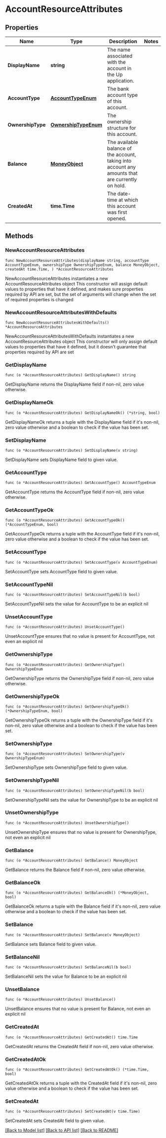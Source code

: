 # AccountResourceAttributes

## Properties

Name | Type | Description | Notes
------------ | ------------- | ------------- | -------------
**DisplayName** | **string** | The name associated with the account in the Up application.  | 
**AccountType** | [**AccountTypeEnum**](AccountTypeEnum.md) | The bank account type of this account.  | 
**OwnershipType** | [**OwnershipTypeEnum**](OwnershipTypeEnum.md) | The ownership structure for this account.  | 
**Balance** | [**MoneyObject**](MoneyObject.md) | The available balance of the account, taking into account any amounts that are currently on hold.  | 
**CreatedAt** | **time.Time** | The date-time at which this account was first opened.  | 

## Methods

### NewAccountResourceAttributes

`func NewAccountResourceAttributes(displayName string, accountType AccountTypeEnum, ownershipType OwnershipTypeEnum, balance MoneyObject, createdAt time.Time, ) *AccountResourceAttributes`

NewAccountResourceAttributes instantiates a new AccountResourceAttributes object
This constructor will assign default values to properties that have it defined,
and makes sure properties required by API are set, but the set of arguments
will change when the set of required properties is changed

### NewAccountResourceAttributesWithDefaults

`func NewAccountResourceAttributesWithDefaults() *AccountResourceAttributes`

NewAccountResourceAttributesWithDefaults instantiates a new AccountResourceAttributes object
This constructor will only assign default values to properties that have it defined,
but it doesn't guarantee that properties required by API are set

### GetDisplayName

`func (o *AccountResourceAttributes) GetDisplayName() string`

GetDisplayName returns the DisplayName field if non-nil, zero value otherwise.

### GetDisplayNameOk

`func (o *AccountResourceAttributes) GetDisplayNameOk() (*string, bool)`

GetDisplayNameOk returns a tuple with the DisplayName field if it's non-nil, zero value otherwise
and a boolean to check if the value has been set.

### SetDisplayName

`func (o *AccountResourceAttributes) SetDisplayName(v string)`

SetDisplayName sets DisplayName field to given value.


### GetAccountType

`func (o *AccountResourceAttributes) GetAccountType() AccountTypeEnum`

GetAccountType returns the AccountType field if non-nil, zero value otherwise.

### GetAccountTypeOk

`func (o *AccountResourceAttributes) GetAccountTypeOk() (*AccountTypeEnum, bool)`

GetAccountTypeOk returns a tuple with the AccountType field if it's non-nil, zero value otherwise
and a boolean to check if the value has been set.

### SetAccountType

`func (o *AccountResourceAttributes) SetAccountType(v AccountTypeEnum)`

SetAccountType sets AccountType field to given value.


### SetAccountTypeNil

`func (o *AccountResourceAttributes) SetAccountTypeNil(b bool)`

 SetAccountTypeNil sets the value for AccountType to be an explicit nil

### UnsetAccountType
`func (o *AccountResourceAttributes) UnsetAccountType()`

UnsetAccountType ensures that no value is present for AccountType, not even an explicit nil
### GetOwnershipType

`func (o *AccountResourceAttributes) GetOwnershipType() OwnershipTypeEnum`

GetOwnershipType returns the OwnershipType field if non-nil, zero value otherwise.

### GetOwnershipTypeOk

`func (o *AccountResourceAttributes) GetOwnershipTypeOk() (*OwnershipTypeEnum, bool)`

GetOwnershipTypeOk returns a tuple with the OwnershipType field if it's non-nil, zero value otherwise
and a boolean to check if the value has been set.

### SetOwnershipType

`func (o *AccountResourceAttributes) SetOwnershipType(v OwnershipTypeEnum)`

SetOwnershipType sets OwnershipType field to given value.


### SetOwnershipTypeNil

`func (o *AccountResourceAttributes) SetOwnershipTypeNil(b bool)`

 SetOwnershipTypeNil sets the value for OwnershipType to be an explicit nil

### UnsetOwnershipType
`func (o *AccountResourceAttributes) UnsetOwnershipType()`

UnsetOwnershipType ensures that no value is present for OwnershipType, not even an explicit nil
### GetBalance

`func (o *AccountResourceAttributes) GetBalance() MoneyObject`

GetBalance returns the Balance field if non-nil, zero value otherwise.

### GetBalanceOk

`func (o *AccountResourceAttributes) GetBalanceOk() (*MoneyObject, bool)`

GetBalanceOk returns a tuple with the Balance field if it's non-nil, zero value otherwise
and a boolean to check if the value has been set.

### SetBalance

`func (o *AccountResourceAttributes) SetBalance(v MoneyObject)`

SetBalance sets Balance field to given value.


### SetBalanceNil

`func (o *AccountResourceAttributes) SetBalanceNil(b bool)`

 SetBalanceNil sets the value for Balance to be an explicit nil

### UnsetBalance
`func (o *AccountResourceAttributes) UnsetBalance()`

UnsetBalance ensures that no value is present for Balance, not even an explicit nil
### GetCreatedAt

`func (o *AccountResourceAttributes) GetCreatedAt() time.Time`

GetCreatedAt returns the CreatedAt field if non-nil, zero value otherwise.

### GetCreatedAtOk

`func (o *AccountResourceAttributes) GetCreatedAtOk() (*time.Time, bool)`

GetCreatedAtOk returns a tuple with the CreatedAt field if it's non-nil, zero value otherwise
and a boolean to check if the value has been set.

### SetCreatedAt

`func (o *AccountResourceAttributes) SetCreatedAt(v time.Time)`

SetCreatedAt sets CreatedAt field to given value.



[[Back to Model list]](../README.md#documentation-for-models) [[Back to API list]](../README.md#documentation-for-api-endpoints) [[Back to README]](../README.md)


